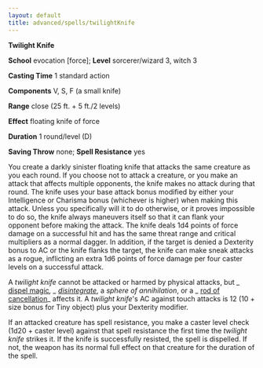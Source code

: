 ```yaml
---
layout: default
title: advanced/spells/twilightKnife
---
```

 **Twilight Knife**

**School** evocation [force]; **Level** sorcerer/wizard 3, witch 3

**Casting Time** 1 standard action

**Components** V, S, F (a small knife)

**Range** close (25 ft. + 5 ft./2 levels)

**Effect** floating knife of force

**Duration** 1 round/level (D)

**Saving Throw** none; **Spell Resistance** yes

You create a darkly sinister floating knife that attacks the same creature as you each round. If you choose not to attack a creature, or you make an attack that affects multiple opponents, the knife makes no attack during that round. The knife uses your base attack bonus modified by either your Intelligence or Charisma bonus (whichever is higher) when making this attack. Unless you specifically will it to do otherwise, or it proves impossible to do so, the knife always maneuvers itself so that it can flank your opponent before making the attack. The knife deals 1d4 points of force damage on a successful hit and has the same threat range and critical multipliers as a normal dagger. In addition, if the target is denied a Dexterity bonus to AC or the knife flanks the target, the knife can make sneak attacks as a rogue, inflicting an extra 1d6 points of force damage per four caster levels on a successful attack.

A _twilight knife_ cannot be attacked or harmed by physical attacks, but _ [dispel magic](../../spells/dispelMagic#_dispel-magic)_, _ [disintegrate](../../spells/disintegrate#_disintegrate)_, a _sphere of annihilation_, or a _ [rod of cancellation](../../magicItems/rods#_rod-of-cancellation)_ affects it. A _twilight knife_'s AC against touch attacks is 12 (10 + size bonus for Tiny object) plus your Dexterity modifier.

If an attacked creature has spell resistance, you make a caster level check (1d20 + caster level) against that spell resistance the first time the _twilight knife_ strikes it. If the knife is successfully resisted, the spell is dispelled. If not, the weapon has its normal full effect on that creature for the duration of the spell.

